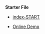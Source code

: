 **Starter File**
* [index-START](https://github.com/wesbos/JavaScript30/tree/master/10%20-%20Hold%20Shift%20and%20Check%20Checkboxes)

* [Online Demo](http://js30-shift-demo.surge.sh/)
